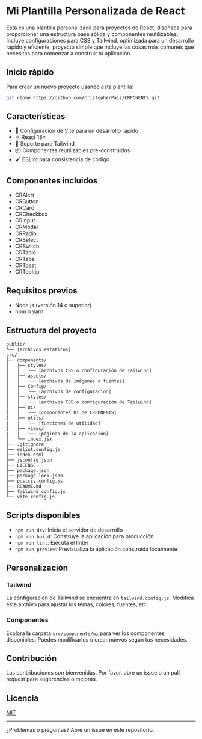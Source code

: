 # Mi Plantilla Personalizada de React

Esta es una plantilla personalizada para proyectos de React, diseñada para proporcionar una estructura base sólida y componentes reutilizables. Incluye configuraciones para CSS y Tailwind, optimizada para un desarrollo rápido y eficiente, proyecto simple que incluye las cosas más comunes que necesitas para comenzar a construir tu aplicación.

## Inicio rápido

Para crear un nuevo proyecto usando esta plantilla:

```bash
git clone https://github.com/CristopherPaiz/CRPONENTS.git
```

## Características

- 🚀 Configuración de Vite para un desarrollo rápido
- ⚛️ React 18+
- 🎨 Soporte para Tailwind
- 📦 Componentes reutilizables pre-construidos
- 🖌️ ESLint para consistencia de código

## Componentes incluidos

- CRAlert
- CRButton
- CRCard
- CRCheckbox
- CRInput
- CRModal
- CRRadio
- CRSelect
- CRSwitch
- CRTable
- CRTabs
- CRToast
- CRTooltip

## Requisitos previos

- Node.js (versión 14 o superior)
- npm o yarn

## Estructura del proyecto

```
public/
└── [archivos estáticos]
src/
├── components/
│   ├── styles/
│   │   └── [archivos CSS o configuración de Tailwind]
│   ├── assets/
│   │   └── [archivos de imágenes o fuentes]
│   ├── Config/
│   │   └── [archivos de configuración]
│   ├── styles/
│   │   └── [archivos CSS o configuración de Tailwind]
│   ├── ui/
│   │   └── [componentes UI de CRPONENTS]
|   ├── utils/
|   |   └── [funciones de utilidad]
|   ├── views/
|   |   └── [páginas de la aplicación]
│   └── index.jsx
├── .gitignore
├── eslint.config.js
├── index.html
├── jsconfig.json
├── LICENSE
├── package.json
├── package-lock.json
├── postcss.config.js
├── README.md
├── tailwind.config.js
└── vite.config.js
```

## Scripts disponibles

- `npm run dev`: Inicia el servidor de desarrollo
- `npm run build`: Construye la aplicación para producción
- `npm run lint`: Ejecuta el linter
- `npm run preview`: Previsualiza la aplicación construida localmente

## Personalización

### Tailwind

La configuración de Tailwind se encuentra en `tailwind.config.js`. Modifica este archivo para ajustar los temas, colores, fuentes, etc.

### Componentes

Explora la carpeta `src/components/ui` para ver los componentes disponibles. Puedes modificarlos o crear nuevos según tus necesidades.

## Contribución

Las contribuciones son bienvenidas. Por favor, abre un issue o un pull request para sugerencias o mejoras.

## Licencia

[MIT](https://choosealicense.com/licenses/mit/)

---

¿Problemas o preguntas? Abre un issue en este repositorio.
